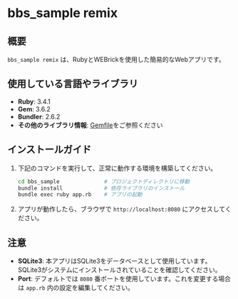 # bbs_sample remix

## 概要
`bbs_sample remix` は、RubyとWEBrickを使用した簡易的なWebアプリです。

## 使用している言語やライブラリ
- **Ruby**: 3.4.1
- **Gem**: 3.6.2
- **Bundler**: 2.6.2
- **その他のライブラリ情報**: [Gemfile](./Gemfile)をご参照ください

## インストールガイド

1. 下記のコマンドを実行して、正常に動作する環境を構築してください。

   ```bash
   cd bbs_sample              # プロジェクトディレクトリに移動
   bundle install             # 依存ライブラリのインストール
   bundle exec ruby app.rb    # アプリの起動
   ```

2. アプリが動作したら、ブラウザで `http://localhost:8080` にアクセスしてください。

## 注意
- **SQLite3**: 本アプリはSQLite3をデータベースとして使用しています。SQLite3がシステムにインストールされていることを確認してください。
- **Port**: デフォルトでは `8080` 番ポートを使用しています。これを変更する場合は `app.rb` 内の設定を編集してください。
